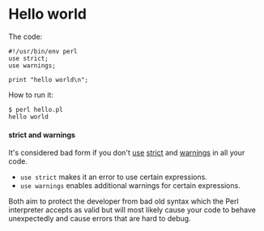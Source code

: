 # Hello world

The code:

    #!/usr/bin/env perl
    use strict;
    use warnings;
    
    print "hello world\n";

How to run it:

    $ perl hello.pl
    hello world

#### strict and warnings

It's considered bad form if you don't
[use](https://perldoc.perl.org/functions/use.html)
[strict](https://perldoc.perl.org/strict.html) and
[warnings](https://perldoc.perl.org/warnings.html) in all your code.

- `use strict` makes it an error to use certain expressions.
- `use warnings` enables additional warnings for certain expressions.

Both aim to protect the developer from bad old syntax which
the Perl interpreter accepts as valid but will most likely cause your code
to behave unexpectedly and cause errors that are hard to debug.  


